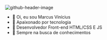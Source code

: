 ![github-header-image](https://user-images.githubusercontent.com/98855501/174354126-413e53d4-3ac1-44db-8b3f-8c81c380ecab.png)


- 👋 Oi, eu sou Marcus Vinícius
- 👀 Apaixonado por tecnologia 
- 🌱 Desenvolvedor Front-end HTML/CSS E JS
- 💞️ Sempre na busca de conhecimentos

<!---
mvcaribe/mvcaribe is a ✨ special ✨ repository because its `README.md` (this file) appears on your GitHub profile.
You can click the Preview link to take a look at your changes.
--->
